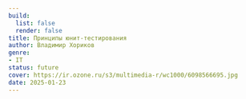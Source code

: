 ```yaml
---
build:
  list: false
  render: false
title: Принципы юнит-тестирования
author: Владимир Хориков
genre:
- IT
status: future
cover: https://ir.ozone.ru/s3/multimedia-r/wc1000/6098566695.jpg
date: 2025-01-23
---
```


